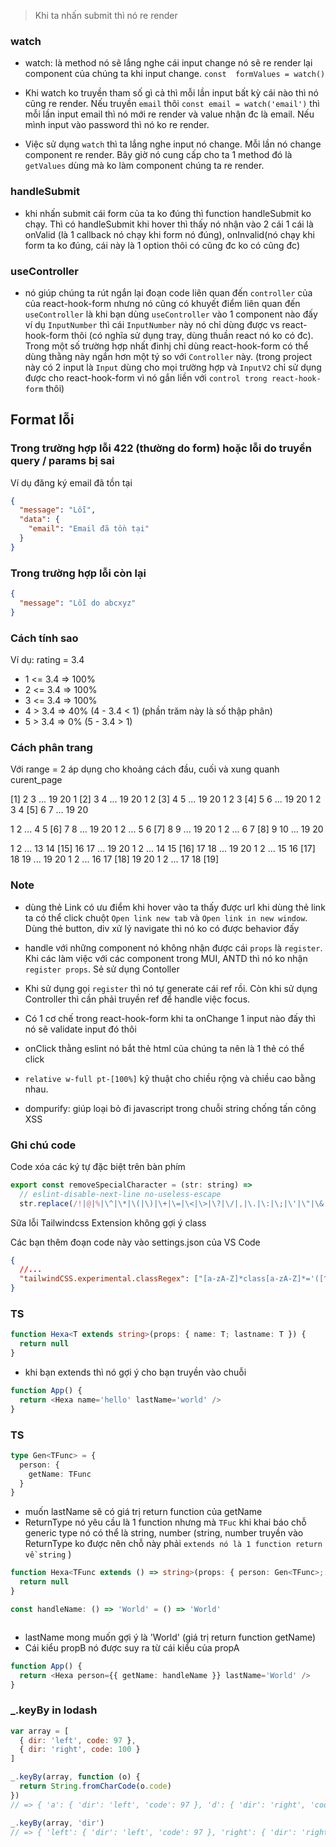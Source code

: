 > Khi ta nhấn submit thì nó re render

### watch

- watch: là method nó sẽ lắng nghe cái input change nó sẽ re render lại component của chúng ta
  khi input change.
  `const  formValues = watch()`

- Khi watch ko truyền tham số gì cả thì mỗi lần input bất kỳ cái nào thì nó cũng re render. Nếu truyền `email` thôi `const email = watch('email')` thì mỗi lần input email thì nó mới re render và value nhận đc là email. Nếu mình input vào password thì nó ko re render.

- Việc sử dụng `watch` thì ta lắng nghe input nó change. Mỗi lần nó change component re render. Bây giờ nó cung cấp cho ta 1 method đó là `getValues` dùng mà ko làm component chúng ta re render.

### handleSubmit

- khi nhấn submit cái form của ta ko đúng thì function handleSubmit ko chạy. Thì có handleSubmit khi hover thì thấy nó nhận vào 2 cái 1 cái là onValid (là 1 callback nó chạy khi form nó đúng), onInvalid(nó chạy khi form ta ko đúng, cái này là 1 option thôi có cũng đc ko có cũng đc)

### useController

- nó giúp chúng ta rút ngắn lại đoạn code liên quan đến `controller` của của react-hook-form nhưng nó cũng có khuyết điểm liên quan đến `useController` là khi bạn dùng `useController` vào 1 component nào đấy ví dụ `InputNumber` thì cái `InputNumber` này nó chỉ dùng được vs react-hook-form thôi (có nghĩa sử dụng tray, dùng thuần react nó ko có đc). Trong một số trường hợp nhất đinhj chỉ dùng react-hook-form có thể dùng thằng này ngắn hơn một tý so với `Controller` này. (trong project này có 2 input là `Input` dùng cho mọi trường hợp và `InputV2` chỉ sử dụng được cho react-hook-form vì nó gắn liền với `control trong react-hook-form` thôi)

## Format lỗi

### Trong trường hợp lỗi 422 (thường do form) hoặc lỗi do truyền query / params bị sai

Ví dụ đăng ký email đã tồn tại

```json
{
  "message": "Lỗi",
  "data": {
    "email": "Email đã tồn tại"
  }
}
```

### Trong trường hợp lỗi còn lại

<!-- trường hợp data xử lý lỗi ko trả về cho ta message thì ta cần phải handle việc đó -->

```json
{
  "message": "Lỗi do abcxyz"
}
```

### Cách tính sao

Ví dụ: rating = 3.4

- 1 <= 3.4 => 100%
- 2 <= 3.4 => 100%
- 3 <= 3.4 => 100%
- 4 > 3.4 => 40% (4 - 3.4 < 1) (phần trăm này là số thập phân)
- 5 > 3.4 => 0% (5 - 3.4 > 1)

### Cách phân trang

Với range = 2 áp dụng cho khoảng cách đầu, cuối và xung quanh curent_page

[1] 2 3 ... 19 20
1 [2] 3 4 ... 19 20
1 2 [3] 4 5 ... 19 20
1 2 3 [4] 5 6 ... 19 20
1 2 3 4 [5] 6 7 ... 19 20

1 2 ... 4 5 [6] 7 8 ... 19 20
1 2 ... 5 6 [7] 8 9 ... 19 20
1 2 ... 6 7 [8] 9 10 ... 19 20

1 2 ... 13 14 [15] 16 17 ... 19 20
1 2 ... 14 15 [16] 17 18 ... 19 20
1 2 ... 15 16 [17] 18 19 ... 19 20
1 2 ... 16 17 [18] 19 20
1 2 ... 17 18 [19]

### Note

- dùng thẻ Link có ưu điểm khi hover vào ta thấy được url khi dùng thẻ link ta có thể click chuột `Open link new tab` và `Open link in new window`. Dùng thẻ button, div xử lý navigate thì nó ko có được behavior đấy

- handle với những component nó không nhận được cái `props` là `register`. Khi các làm việc với các component trong MUI, ANTD thì nó ko nhận `register props`. Sẻ sử dụng Contoller

- Khi sử dụng gọi `register` thì nó tự generate cái ref rồi. Còn khi sử dụng Controller thì cần phải truyền ref để handle việc focus.

- Có 1 cơ chế trong react-hook-form khi ta onChange 1 input nào đấy thì nó sẽ validate input đó thôi

- onClick thằng eslint nó bắt thẻ html của chúng ta nên là 1 thẻ có thể click

- `relative w-full pt-[100%]` kỹ thuật cho chiều rộng và chiều cao bằng nhau.

- dompurify: giúp loại bỏ đi javascript trong chuỗi string chống tấn công XSS

### Ghi chú code

Code xóa các ký tự đặc biệt trên bàn phím

```js
export const removeSpecialCharacter = (str: string) =>
  // eslint-disable-next-line no-useless-escape
  str.replace(/!|@|%|\^|\*|\(|\)|\+|\=|\<|\>|\?|\/|,|\.|\:|\;|\'|\"|\&|\#|\[|\]|~|\$|_|`|-|{|}|\||\\/g, '')
```

Sữa lỗi Tailwindcss Extension không gợi ý class

Các bạn thêm đoạn code này vào settings.json của VS Code

```json
{
  //...
  "tailwindCSS.experimental.classRegex": ["[a-zA-Z]*class[a-zA-Z]*='([^']+)'"]
}
```

### TS

```ts
function Hexa<T extends string>(props: { name: T; lastname: T }) {
  return null
}
```

- khi bạn extends thì nó gợi ý cho bạn truyền vào chuỗi

```ts
function App() {
  return <Hexa name='hello' lastName='world' />
}
```

### TS

```ts
type Gen<TFunc> = {
  person: {
    getName: TFunc
  }
}
```

- muốn lastName sẽ có giá trị return function của getName
- ReturnType nó yêu cầu là 1 function nhưng mà `TFuc` khi khai báo chỗ generic type nó có thể là string, number (string, number truyền vào ReturnType ko được nên chỗ này phải `extends nó là 1 function return về string` )

```ts
function Hexa<TFunc extends () => string>(props: { person: Gen<TFunc>; lastName: ReturnType<TFunc> }) {
  return null
}
```

```ts
const handleName: () => 'World' = () => 'World'
```

```ts

```

- lastName mong muốn gợi ý là 'World' (giá trị return function getName)
- Cái kiểu propB nó được suy ra từ cái kiểu của propA

```ts
function App() {
  return <Hexa person={{ getName: handleName }} lastName='World' />
}
```

### \_.keyBy in lodash

```js
var array = [
  { dir: 'left', code: 97 },
  { dir: 'right', code: 100 }
]

_.keyBy(array, function (o) {
  return String.fromCharCode(o.code)
})
// => { 'a': { 'dir': 'left', 'code': 97 }, 'd': { 'dir': 'right', 'code': 100 } }

_.keyBy(array, 'dir')
// => { 'left': { 'dir': 'left', 'code': 97 }, 'right': { 'dir': 'right', 'code': 100 } }
```
